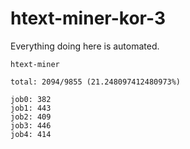 # htext-miner-kor-3

Everything doing here is automated.

```
htext-miner

total: 2094/9855 (21.248097412480973%)

job0: 382
job1: 443
job2: 409
job3: 446
job4: 414
```
